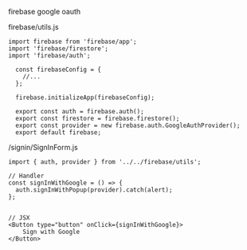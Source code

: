 firebase google oauth

firebase/utils.js

    import firebase from 'firebase/app';
    import 'firebase/firestore';
    import 'firebase/auth';

      const firebaseConfig = {
        //...
      };

      firebase.initializeApp(firebaseConfig);

      export const auth = firebase.auth();
      export const firestore = firebase.firestore();
      export const provider = new firebase.auth.GoogleAuthProvider();
      export default firebase;

/signin/SignInForm.js

    import { auth, provider } from '../../firebase/utils';

    // Handler
    const signInWithGoogle = () => {
      auth.signInWithPopup(provider).catch(alert);
    };


    // JSX
    <Button type="button" onClick={signInWithGoogle}>
        Sign with Google
    </Button>
